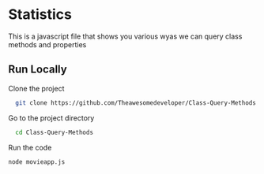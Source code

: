 # Statistics

This is a javascript file that shows you various  wyas we can query class methods and properties

## Run Locally

Clone the project

```bash
  git clone https://github.com/Theawesomedeveloper/Class-Query-Methods.git
```

Go to the project directory

```bash
  cd Class-Query-Methods

```

Run the code

```bash
node movieapp.js
```
